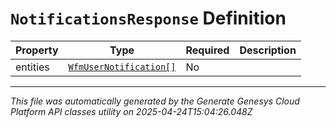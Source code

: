 # `NotificationsResponse` Definition

| Property | Type | Required | Description |
|----------|------|----------|-------------|
| entities | [`WfmUserNotification[]`](wfmusernotification-definition.md) | No |  |

---

*This file was automatically generated by the Generate Genesys Cloud Platform API classes utility on 2025-04-24T15:04:26.048Z*